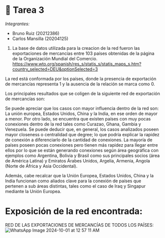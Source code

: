  # 🧮 Tarea 3

*Integrantes:*
- Bruno Ruiz (20212386)
- Carlos Mansilla (20204125)

1. La base de datos utilizada para la creacion de la red fueron las exportaciones de mercancías entre 103 países obtenidas de la página de la Organización Mundial del Comercio.
https://www.wto.org/spanish/res_s/statis_s/statis_maps_s.htm?country_selected=DEU&optionSelected=3

La red está conformada por los países, donde la presencia de exportación de mercancías representa 1 y la ausencia de la relación se marca como 0.

Los principales resultados que se coligen de la siguiente red de exportación de mercancías son: 

Se puede apreciar que los casos con mayor influencia dentro de la red son: La unión europea, Estados Unidos, China y la India, en ese orden de mayor a menor. Por otro lado, se encuentra que existen países con muy pocas conexiones dentro de la red tales como Curazao, Ghana, Gambia y Venezuela. Se puede deducir que, en general, los casos analizados poseen mayor closeness o centralidad que degree; lo que podría explicar la rapidez de conexión a diferenciarlo de la cantidad de conexiones. La mayoría de países poseen pocas conexiones pero tienen más rapidez para llegar entre ellos por lo que se están generando conexiones según área geográfica con ejemplos como Argentina, Bolivia y Brasil como sus principales socios (área de América Latina) y Emiratos Árabes Unidos, Argelia, Armenia, Angola (Norte de África y Asia Occidental).

Además, cabe recalcar que la Unión Europea, Estados Unidos, China y la India funcionan como aliados clave para la conexión de países que pertenen a sub áreas distintas, tales como el caso de Iraq y Singapur mediante la Unión Europea.

# Exposición de la red encontrada:

RED DE LAS EXPORTACIONES DE MERCANCÍAS DE TODOS LOS PAÍSES:
![WhatsApp Image 2024-10-01 at 12 57 11 AM](https://github.com/user-attachments/assets/173f545d-7a0d-45e3-a1f1-69641a8f3bd1)
